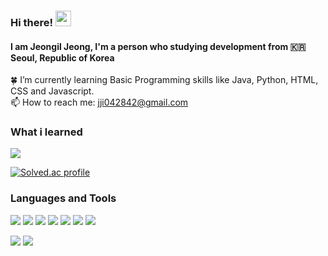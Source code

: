 ### Hi there! <img src="https://raw.githubusercontent.com/MartinHeinz/MartinHeinz/master/wave.gif" width="25px">
#### I am Jeongil Jeong, I'm a person who studying development from :kr: Seoul, Republic of Korea 

:four_leaf_clover: I’m currently learning Basic Programming skills like Java, Python, HTML, CSS and Javascript.<br/>
📫 How to reach me: jji042842@gmail.com <br/>


### What i learned

<a href="https://github.com/12OneTwo12/TIL#readme">
<img src="https://img.shields.io/badge/-Today%20i%20learned-blue"> 

[![Solved.ac profile](http://mazassumnida.wtf/api/mini/generate_badge?boj=jji0428)](https://solved.ac/jji0428)

### Languages and Tools

<p>
<a href="https://github.com/12OneTwo12/Today-i-learned#java"><img src="https://img.shields.io/badge/Java-007396?style=flat&logo=OpenJDK&logoColor=white"/></a>
<a href="https://github.com/12OneTwo12/Today-i-learned#javascript"><img src="https://img.shields.io/badge/JavaScript-323330?style=flat-square&logo=javascript&logoColor=F7DF1E" /></a>
<a href="https://github.com/12OneTwo12/Today-i-learned#html"><img src="https://img.shields.io/badge/Python-3766AB?style=flat-square&logo=Python&logoColor=white"/></a> 
<a href="https://github.com/12OneTwo12/Today-i-learned#html"><img src="https://img.shields.io/badge/HTML5-E34F26?&style=flat-square&logo=html5&logoColor=white"/></a>
<a href="https://github.com/12OneTwo12/Today-i-learned#css"><img src="https://img.shields.io/badge/CSS3-1572B6?style=flat-square&logo=css3&logoColor=white"/></a>
<a href="https://github.com/12OneTwo12/Today-i-learned#sql"><img src="https://img.shields.io/badge/MySQL-4479A1?style=flat-square&logo=MySQL&logoColor=white"/></a>
<a href="https://github.com/12OneTwo12/Today-i-learned#spring"><img src="https://img.shields.io/badge/Spring-6DB33F?style=flat-square&logo=Spring&logoColor=white"/></a>
</p>

<p>
<img src="https://img.shields.io/badge/Eclipse IDE-2C2255?style=flat-square&logo=Eclipse IDE&logoColor=white" />
<img src="https://img.shields.io/badge/Visual Studio Code-007ACC?style=flat-square&logo=Visual Studio Code&logoColor=white"/>
</p>
